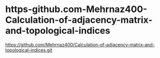 # https-github.com-Mehrnaz400-Calculation-of-adjacency-matrix-and-topological-indices
https://github.com/Mehrnaz400/Calculation-of-adjacency-matrix-and-topological-indices.git
